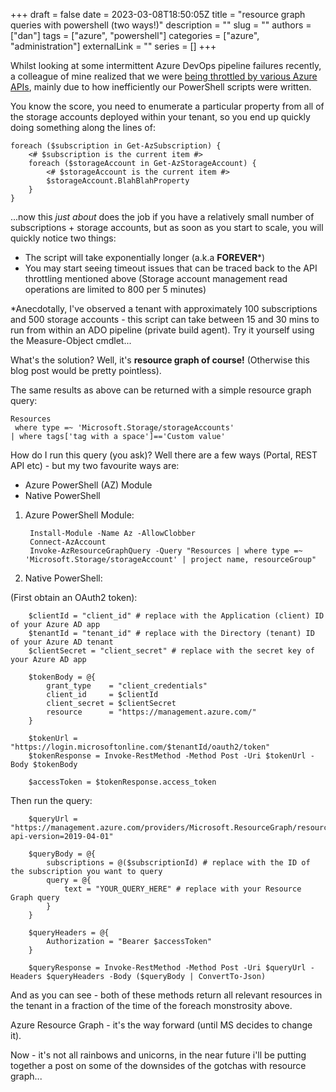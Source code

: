 +++ 
draft = false
date = 2023-03-08T18:50:05Z
title = "resource graph queries with powershell (two ways!)"
description = ""
slug = ""
authors = ["dan"]
tags = ["azure", "powershell"]
categories = ["azure", "administration"]
externalLink = ""
series = []
+++

Whilst looking at some intermittent Azure DevOps pipeline failures recently, a colleague of mine realized that we were [being throttled by various Azure APIs](https://learn.microsoft.com/en-us/azure/azure-resource-manager/management/request-limits-and-throttling), mainly due to how inefficiently our PowerShell scripts were written.

You know the score, you need to enumerate a particular property from all of the storage accounts deployed within your tenant, so you end up quickly doing something along the lines of:

    foreach ($subscription in Get-AzSubscription) {
        <# $subscription is the current item #>
        foreach ($storageAccount in Get-AzStorageAccount) {
            <# $storageAccount is the current item #>
            $storageAccount.BlahBlahProperty
        }
    }

...now this *just about* does the job if you have a relatively small number of subscriptions + storage accounts, but as soon as you start to scale, you will quickly notice two things:

- The script will take exponentially longer (a.k.a **FOREVER**\*)
- You may start seeing timeout issues that can be traced back to the API throttling mentioned above (Storage account management read operations are limited to 800 per 5 minutes)

\*Anecdotally, I've observed a tenant with approximately 100 subscriptions and 500 storage accounts - this script can take between 15 and 30 mins to run from within an ADO pipeline (private build agent).  Try it yourself using the Measure-Object cmdlet...
  
What's the solution?  Well, it's **resource graph of course!** (Otherwise this blog post would be pretty pointless).

The same results as above can be returned with a simple resource graph query:

    Resources
     where type =~ 'Microsoft.Storage/storageAccounts'
    | where tags['tag with a space']=='Custom value'

How do I run this query (you ask)?  Well there are a few ways (Portal, REST API etc) - but my two favourite ways are:

- Azure PowerShell (AZ) Module
- Native PowerShell

1) Azure PowerShell Module:

        Install-Module -Name Az -AllowClobber
        Connect-AzAccount
        Invoke-AzResourceGraphQuery -Query "Resources | where type =~ 'Microsoft.Storage/storageAccount' | project name, resourceGroup"

2) Native PowerShell:

(First obtain an OAuth2 token):

        $clientId = "client_id" # replace with the Application (client) ID of your Azure AD app
        $tenantId = "tenant_id" # replace with the Directory (tenant) ID of your Azure AD tenant
        $clientSecret = "client_secret" # replace with the secret key of your Azure AD app

        $tokenBody = @{
            grant_type    = "client_credentials"
            client_id     = $clientId
            client_secret = $clientSecret
            resource      = "https://management.azure.com/"
        }

        $tokenUrl = "https://login.microsoftonline.com/$tenantId/oauth2/token"
        $tokenResponse = Invoke-RestMethod -Method Post -Uri $tokenUrl -Body $tokenBody

        $accessToken = $tokenResponse.access_token

Then run the query:

        $queryUrl = "https://management.azure.com/providers/Microsoft.ResourceGraph/resources?api-version=2019-04-01"

        $queryBody = @{
            subscriptions = @($subscriptionId) # replace with the ID of the subscription you want to query
            query = @{
                text = "YOUR_QUERY_HERE" # replace with your Resource Graph query
            }
        }

        $queryHeaders = @{
            Authorization = "Bearer $accessToken"
        }

        $queryResponse = Invoke-RestMethod -Method Post -Uri $queryUrl -Headers $queryHeaders -Body ($queryBody | ConvertTo-Json)


And as you can see - both of these methods return all relevant resources in the tenant in a fraction of the time of the foreach monstrosity above.

Azure Resource Graph - it's the way forward (until MS decides to change it).

Now - it's not all rainbows and unicorns, in the near future i'll be putting together a post on some of the downsides of the gotchas with resource graph...
